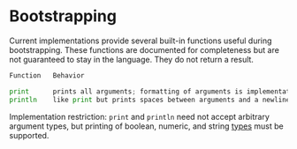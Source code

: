 # Bootstrapping

Current implementations provide several built-in functions useful during bootstrapping. These functions are documented for completeness but are not guaranteed to stay in the language. They do not return a result.

```go
Function   Behavior

print      prints all arguments; formatting of arguments is implementation-specific
println    like print but prints spaces between arguments and a newline at the end
```

Implementation restriction: `print` and `println` need not accept arbitrary argument types, but printing of boolean, numeric, and string [types](/Types) must be supported.
